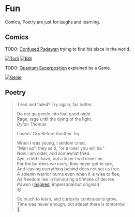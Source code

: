 Fun
===

Comics, Poetry are just for laughs and learning.  

Comics
------

TODO: [Confused Padawan](/doc/confused-padawan.md) trying to find his place in the world.  

[![Torti](https://i.ibb.co/MNrZN9v/billi.png)](https://ibb.co/MNrZN9v)
[![Billi](https://i.ibb.co/yF6TmQP/torti.png)](https://ibb.co/yF6TmQP)  

TODO: [Quantum Superposition](/doc/quantum-superposition-genie.md) explained by a Genie.  

[![Genie](https://i.ibb.co/rwzC1Cb/genie.png)](https://ibb.co/rwzC1Cb)  

Poetry
------

>
> Tried and failed? Try again, fail better.
>
> Do not go gentle into that good night.  
> Rage, rage until the dying of the light.  
> <cite>Dylan Thomas</cite>
>
>
> Losers' Cry Before Another Try  
>
> When I was young, I seldom cried.  
> "Man up", they said, "or a loser you will be."  
> Now I am older, and somewhat fried.  
> Aye, cried I have, but a loser I will never be.  
> For the burdens we carry, they never get to see,  
> And leaving everything behind does not set us free.  
> A solemn warrior burns even when it is wise to flee,  
> As freedom lies in honouring a lifetime of decree.  
> <cite>Pawan</cite> ([inspired](/doc/footnotes.md), impersonal but original).  
> :smile:
>
>
> So much to learn, and curiosity continues to grow.  
> Time was never enough, but atleast there is tomorrow.  
> :rofl:
>
